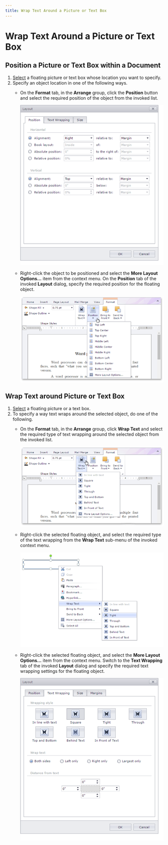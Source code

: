```yaml
---
title: Wrap Text Around a Picture or Text Box
---
```

# Wrap Text Around a Picture or Text Box
## Position a Picture or Text Box within a Document
1. [Select](../../../../interface-elements-for-web/articles/rich-text-editor/pictures-and-text-boxes/insert-select-copy-or-delete-a-picture-or-text-box.md) a floating picture or text box whose location you want to specify.
2. Specify an object location in one of the following ways.
	* On the **Format** tab, in the **Arrange** group, click the **Position** button and select the required position of the object from the invoked list.
		
		![EUD_RichEdit_LayoutPositionSettings](../../../images/Img128951.png)
	* Right-click the object to be positioned and select the **More Layout Options...** item from the context menu. On the **Position** tab of the invoked **Layout** dialog, specify the required position for the floating object.
		
		![EUD_RichEdit_FloatingPositionSettings](../../../images/Img128952.png)

## Wrap Text around Picture or Text Box
1. [Select](../../../../interface-elements-for-web/articles/rich-text-editor/pictures-and-text-boxes/insert-select-copy-or-delete-a-picture-or-text-box.md) a floating picture or a text box.
2. To specify a way text wraps around the selected object, do one of the following.
	* On the **Format** tab, in the **Arrange** group, click **Wrap Text** and select the required type of text wrapping around the selected object from the invoked list.
		
		![EUD_RichEdit_FloatingWrapSettings](../../../images/Img128953.png)
	* Right-click the selected floating object, and select the required type of the text wrapping from the **Wrap Text** sub-menu of the invoked context menu.
		
		![EUD_RichEdit_FloatingWrapContextSettings](../../../images/Img128954.png)
	* Right-click the selected floating object, and select the **More Layout Options...** item from the context menu. Switch to the **Text Wrapping** tab of the invoked **Layout** dialog and specify the required text wrapping settings for the floating object.
		
		![EUD_RichEdit_FloatingWrapExtendedSettings](../../../images/Img128955.png)